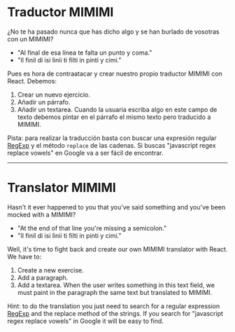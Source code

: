 # Traductor MIMIMI

¿No te ha pasado nunca que has dicho algo y se han burlado de vosotras con un MIMIMI?

- "Al final de esa línea te falta un punto y coma."
- "Il finil di isi linii ti filti in pinti y cimi."

Pues es hora de contraatacar y crear nuestro propio traductor MIMIMI con React. Debemos:

1. Crear un nuevo ejercicio.
2. Añadir un párrafo.
3. Añadir un textarea. Cuando la usuaria escriba algo en este campo de texto debemos pintar en el párrafo el mismo texto pero traducido a MIMIMI.

Pista: para realizar la traducción basta con buscar una expresión regular [RegExp](https://developer.mozilla.org/en-US/docs/Web/JavaScript/Reference/Global_Objects/RegExp) y el método `replace` de las cadenas. Si buscas "javascript regex replace vowels" en Google va a ser fácil de encontrar.

---

# Translator MIMIMI

Hasn't it ever happened to you that you've said something and you've been mocked with a MIMIMI?

- "At the end of that line you're missing a semicolon."
- "Il finil di isi linii ti filti in pinti y cimi."

Well, it's time to fight back and create our own MIMIMI translator with React. We have to:

1. Create a new exercise.
2. Add a paragraph.
3. Add a textarea. When the user writes something in this text field, we must paint in the paragraph the same text but translated to MIMIMI.

Hint: to do the translation you just need to search for a regular expression [RegExp](https://developer.mozilla.org/en-US/docs/Web/JavaScript/Reference/Global_Objects/RegExp) and the replace method of the strings. If you search for "javascript regex replace vowels" in Google it will be easy to find.
